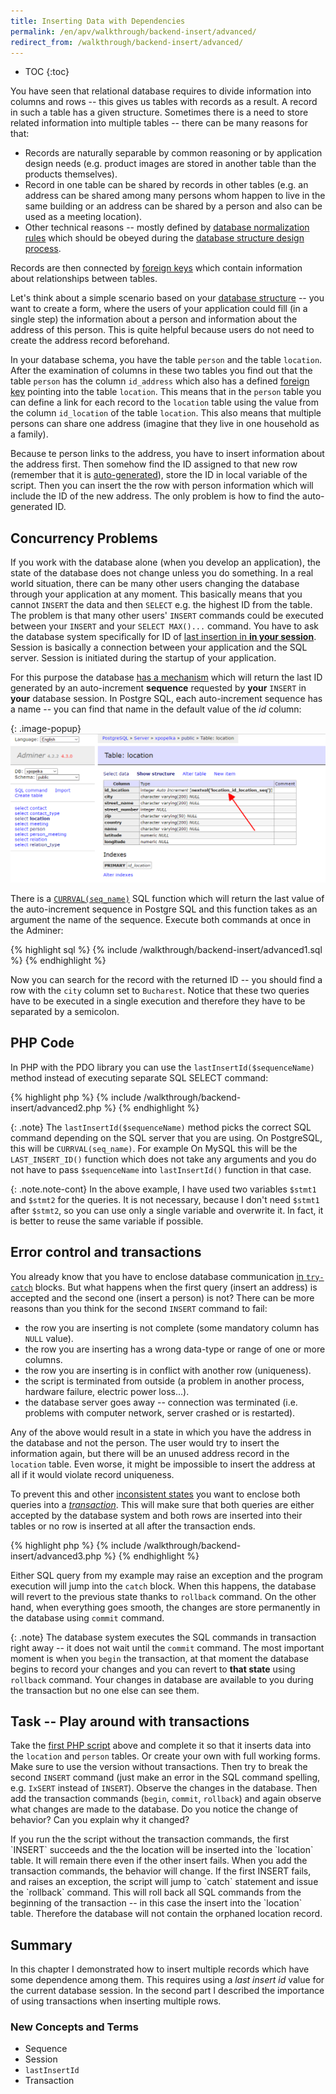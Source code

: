 ```yaml
---
title: Inserting Data with Dependencies
permalink: /en/apv/walkthrough/backend-insert/advanced/
redirect_from: /walkthrough/backend-insert/advanced/
---
```


* TOC
{:toc}

You have seen that relational database requires to divide information into columns and rows -- this gives us
tables with records as a result. A record in such a table has a given structure. Sometimes there is a need to store
related information into multiple tables -- there can be many reasons for that:

- Records are naturally separable by common reasoning or by application design needs
  (e.g. product images are stored in another table than the products themselves).
- Record in one table can be shared by records in other tables (e.g. an address can be shared
  among many persons whom happen to live in the same building or an address can be shared by a person
  and also can be used as a meeting location).
- Other technical reasons -- mostly defined by
  [database normalization rules](/articles/database-design/#database-normalization) which
  should be obeyed during the [database structure design process](/articles/database-design/).

Records are then connected by [foreign keys](/articles/relational-database/#foreign-key) which
contain information about relationships between tables.

Let's think about a simple scenario based on your
[database structure](http://odinuv.cz/course/#project-assignment) -- you want to create a form, where the users
of your application could fill (in a single step) the information about a person and information about the address of this person. This is quite helpful because users do not need to create the address record beforehand.

In your database schema, you have the table `person` and the table `location`. After the examination of columns in these two
tables you find out that the table `person` has the column `id_address` which also has a defined
[foreign key](http://odinuv.cz/articles/relational-database/#foreign-key) pointing into the table `location`.
This means that in the `person` table you can define a link for each record to the `location` table using the value from
the column `id_location` of the table `location`. This also means that multiple persons can share one address (imagine that
they live in one household as a family).

Because te person links to the address, you have to insert information about the address first. Then
somehow find the ID assigned to that new row (remember that it is [auto-generated](http://odinuv.cz/walkthrough/database/#insert)), store the ID in local variable of the script.
Then you can insert the the row with person information which will include the ID of the new address.
The only problem is how to find the auto-generated ID.

## Concurrency Problems
If you work with the database alone (when you develop an application), the state of the database does not change unless
you do something. In a real world situation, there can be many other users changing the database through your application
at any moment. This basically means that you cannot `INSERT` the data and then `SELECT` e.g. the highest ID from the table.
The problem is that many other users' `INSERT` commands could be executed between your `INSERT` and your `SELECT MAX()...` command. You have to ask the database system specifically for ID of
[last insertion in **in your session**](/articles/database-tech/#currval--lastinsertid-or-max). Session is
basically a connection between your application and the SQL server. Session is initiated during the startup of
your application.

For this purpose the database [has a mechanism](/articles/database-tech/#automatically-generated-key) which will return the last ID generated by an auto-increment
**sequence** requested by **your** `INSERT` in **your** database session. In Postgre SQL, each auto-increment sequence
has a name -- you can find that name in the default value of the *id* column:

{: .image-popup}
![Screenshot - Sequence Name](/walkthrough/backend-insert/sequence-name.png)

There is a [`CURRVAL(seq_name)`](/articles/database-tech/#auto-increment-in-postgresql) SQL function which will return the last value of the auto-increment sequence in Postgre SQL and
this function takes as an argument the name of the sequence. Execute both commands at once in the Adminer:

{% highlight sql %}
{% include /walkthrough/backend-insert/advanced1.sql %}
{% endhighlight %}

Now you can search for the record with the returned ID -- you should find a row with the `city` column set to `Bucharest`.
Notice that these two queries have to be executed in a single execution and therefore they have to be separated by a semicolon.

## PHP Code
In PHP with the PDO library you can use the `lastInsertId($sequenceName)` method instead of executing separate SQL SELECT
command:

{% highlight php %}
{% include /walkthrough/backend-insert/advanced2.php %}
{% endhighlight %}

{: .note}
The `lastInsertId($sequenceName)` method picks the correct SQL command depending on the SQL server that you are using.
On PostgreSQL, this will be `CURRVAL(seq_name)`. For example On MySQL this will be the `LAST_INSERT_ID()` function
which does not take any arguments and you do not have to pass `$sequenceName` into `lastInsertId()` function in that case.

{: .note.note-cont}
In the above example, I have used two variables `$stmt1` and `$stmt2` for the queries. It is not necessary, because
I don't need `$stmt1` after `$stmt2`, so you can use only a single variable and overwrite it. In fact, it is
better to reuse the same variable if possible.

## Error control and transactions
You already know that you have to enclose database communication [in `try-catch`](/walkthrough/backend-select/#finalizing) blocks. But what happens when the
first query (insert an address) is accepted and the second one (insert a person) is not? There can be more reasons than
you think for the second `INSERT` command to fail:

- the row you are inserting is not complete (some mandatory column has `NULL` value).
- the row you are inserting has a wrong data-type or range of one or more columns.
- the row you are inserting is in conflict with another row (uniqueness).
- the script is terminated from outside (a problem in another process, hardware failure, electric power loss...).
- the database server goes away -- connection was terminated (i.e. problems with computer network, server crashed or is restarted).

Any of the above would result in a state in which you have the address in the database and not the person.
The user would try to insert the information again, but there will be an unused address record in the `location` table.
Even worse, it might be impossible to insert the address at all if it would violate record uniqueness.

To prevent this and other [inconsistent states](/articles/database-systems/#data-integrity) you
want to enclose both queries into a [*transaction*](/articles/database-systems#transaction).
This will make sure that both queries are either accepted by the database system and both
rows are inserted into their tables or no row is inserted at all after the transaction ends.

{% highlight php %}
{% include /walkthrough/backend-insert/advanced3.php %}
{% endhighlight %}

Either SQL query from my example may raise an exception and the program execution will jump into the `catch` block. When this
happens, the database will revert to the previous state thanks to `rollback` command. On the other hand, when everything goes
smooth, the changes are store permanently in the database using `commit` command.

{: .note}
The database system executes the SQL commands in transaction right away -- it does not wait until the `commit` command.
The most important moment is when you `begin` the transaction, at that moment the database begins to record
your changes and you can revert to **that state** using `rollback` command. Your changes in database are available to you
during the transaction but no one else can see them.

## Task -- Play around with transactions
Take the [first PHP script](#php-code) above and complete it so that it inserts data into the `location` and `person` tables. Or create your own with full working forms. Make sure to use the version without transactions. Then try to break
the second `INSERT` command (just make an error in the SQL command spelling, e.g. `IxSERT` instead of
`INSERT`). Observe the changes in the database. Then add the transaction commands (`begin`, `commit`, `rollback`)
and again observe what changes are made to the database. Do you notice the change of behavior?
Can you explain why it changed?

<div class="solution">
    <p markdown="1">
        If you run the the script without the transaction commands, the first `INSERT` succeeds and the the location
        will be inserted into the `location` table. It will remain there even if the other insert fails.
        When you add the transaction commands, the behavior will change. If the first INSERT fails, and
        raises an exception, the script will jump to `catch` statement and issue the `rollback` command.
        This will roll back all SQL commands from the beginning of the transaction -- in this case the
        insert into the `location` table. Therefore the database will not contain the orphaned location record.
    </p>
</div>

## Summary
In this chapter I demonstrated how to insert multiple records which have some dependence among them. This requires
using a *last insert id* value for the current database session. In the second part
I described the importance of using transactions when inserting multiple rows.

### New Concepts and Terms
- Sequence
- Session
- `lastInsertId`
- Transaction
